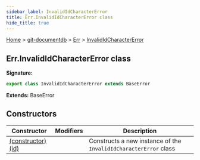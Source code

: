 ```yaml
---
sidebar_label: InvalidIdCharacterError
title: Err.InvalidIdCharacterError class
hide_title: true
---
```


[Home](./index.md) &gt; [git-documentdb](./git-documentdb.md) &gt; [Err](./git-documentdb.err.md) &gt; [InvalidIdCharacterError](./git-documentdb.err.invalididcharactererror.md)

## Err.InvalidIdCharacterError class


<b>Signature:</b>

```typescript
export class InvalidIdCharacterError extends BaseError 
```
<b>Extends:</b> BaseError

## Constructors

|  Constructor | Modifiers | Description |
|  --- | --- | --- |
|  [(constructor)(id)](./git-documentdb.err.invalididcharactererror._constructor_.md) |  | Constructs a new instance of the <code>InvalidIdCharacterError</code> class |

